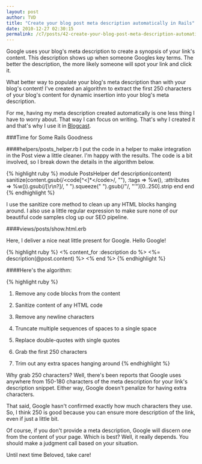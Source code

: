 ```yaml
---
layout: post
author: TVD
title: "Create your blog post meta description automatically in Rails"
date: 2010-12-27 02:30:15
permalink: /c7/posts/42-create-your-blog-post-meta-description-automatically-in-rails
---
```


Google uses your blog's meta description to create a synopsis of your link's content. This description shows up when someone Googles key terms. The better the description, the more likely someone will spot your link and click it.

What better way to populate your blog's meta description than with your blog's content! I've created an algorithm to extract the first 250 characters of your blog's content for dynamic insertion into your blog's meta description. 

For me, having my meta description created automatically is one less thing I have to worry about. That way I can focus on writing. That's why I created it and that's why I use it in [Blogcast][1].

###Time for Some Rails Goodness

####helpers/posts_helper.rb
I put the code in a helper to make integration in the Post view a little cleaner. I'm happy with the results. The code is a bit involved, so I break down the details in the algorithm below.

{% highlight ruby %}
    module PostsHelper
      def description(content)
        sanitize(content.gsub(/<code[^<]*<\/code>/, ""), :tags => %w(), :attributes => %w()).gsub(/[\r\n?]/, " ").squeeze(" ").gsub(/\"/, "'")[0..250].strip
      end
    end
{% endhighlight %}

I use the sanitize core method to clean up any HTML blocks hanging around. I also use a little regular expression to make sure none of our beautiful code samples clog up our SEO pipeline.

####views/posts/show.html.erb

Here, I deliver a nice neat little present for Google. Hello Google!

{% highlight ruby %}
    <% content_for :description do %>
       <%= description(@post.content) %>
    <% end %>
{% endhighlight %}

####Here's the algorithm:

{% highlight ruby %}
 1. Remove any code blocks from the content
 
 2. Sanitize content of any HTML code
 
 3. Remove any newline characters
 
 4. Truncate multiple sequences of spaces to a single space
 
 5. Replace double-quotes with single quotes
 
 6. Grab the first 250 characters
 
 7. Trim out any extra spaces hanging around
{% endhighlight %}

Why grab 250 characters? Well, there's been reports that Google uses anywhere from 150-180 characters of the meta description for your link's description snippet. Either way, Google doesn't penalize for having extra characters.

That said, Google hasn't confirmed exactly how much characters they use. So, I think 250 is good because you can ensure more description of the link, even if just a little bit.

Of course, if you don't provide a meta description, Google will discern one from the content of your page. Which is best? Well, it really depends. You should make a judgment call based on your situation.

Until next time Beloved, take care!

  [1]: http://techoctave.com/blogcast
